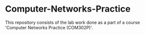 # Computer-Networks-Practice
This repository consists of the lab work done as a part of a course 'Computer Networks Practice (COM302P)'.
